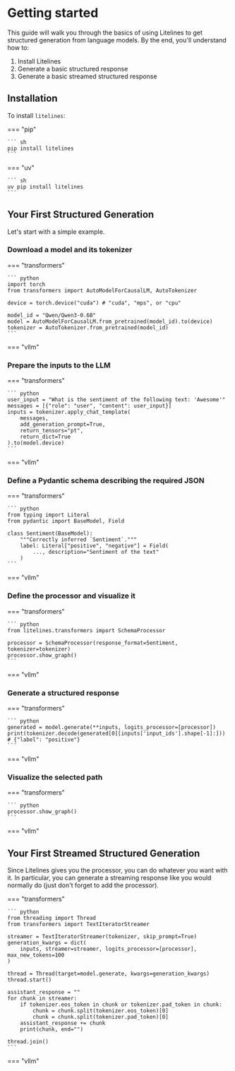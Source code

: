 # Getting started

This guide will walk you through the basics of using Litelines to get structured generation from language models. By the end, you'll understand how to:

1. Install Litelines
2. Generate a basic structured response
3. Generate a basic streamed structured response


## Installation

To install `litelines`:

=== "pip"

    ``` sh
    pip install litelines
    ```

=== "uv"

    ``` sh
    uv pip install litelines
    ```

## Your First Structured Generation

Let's start with a simple example.

### Download a model and its tokenizer
=== "transformers"

    ``` python
    import torch
    from transformers import AutoModelForCausalLM, AutoTokenizer
    
    device = torch.device("cuda") # "cuda", "mps", or "cpu"
    
    model_id = "Qwen/Qwen3-0.6B"
    model = AutoModelForCausalLM.from_pretrained(model_id).to(device)
    tokenizer = AutoTokenizer.from_pretrained(model_id)
    ```

=== "vllm"

### Prepare the inputs to the LLM

=== "transformers"

    ``` python
    user_input = "What is the sentiment of the following text: 'Awesome'"
    messages = [{"role": "user", "content": user_input}]
    inputs = tokenizer.apply_chat_template(
        messages, 
        add_generation_prompt=True, 
        return_tensors="pt", 
        return_dict=True
    ).to(model.device)
    ```

=== "vllm"



### Define a Pydantic schema describing the required JSON

=== "transformers"

    ``` python
    from typing import Literal
    from pydantic import BaseModel, Field
    
    class Sentiment(BaseModel):
        """Correctly inferred `Sentiment`."""
        label: Literal["positive", "negative"] = Field(
            ..., description="Sentiment of the text"
        )
    ```

=== "vllm"

### Define the processor and visualize it

=== "transformers"

    ``` python
    from litelines.transformers import SchemaProcessor
    
    processor = SchemaProcessor(response_format=Sentiment, tokenizer=tokenizer)
    processor.show_graph()
    ```

=== "vllm"

### Generate a structured response

=== "transformers"

    ``` python
    generated = model.generate(**inputs, logits_processor=[processor])
    print(tokenizer.decode(generated[0][inputs['input_ids'].shape[-1]:]))
    # {"label": "positive"}
    ```

=== "vllm"


### Visualize the selected path

=== "transformers"

    ``` python
    processor.show_graph()
    ```

=== "vllm"


## Your First Streamed Structured Generation

Since Litelines gives you the processor, you can do whatever you want with it. In particular, you can generate a streaming response like you would normally do (just don't forget to add the processor).

=== "transformers"

    ``` python
    from threading import Thread
    from transformers import TextIteratorStreamer
    
    streamer = TextIteratorStreamer(tokenizer, skip_prompt=True)
    generation_kwargs = dict(
        inputs, streamer=streamer, logits_processor=[processor], max_new_tokens=100
    )
    
    thread = Thread(target=model.generate, kwargs=generation_kwargs)
    thread.start()
    
    assistant_response = ""
    for chunk in streamer:
        if tokenizer.eos_token in chunk or tokenizer.pad_token in chunk:
            chunk = chunk.split(tokenizer.eos_token)[0]
            chunk = chunk.split(tokenizer.pad_token)[0]
        assistant_response += chunk
        print(chunk, end="")
    
    thread.join()
    ```

=== "vllm"
